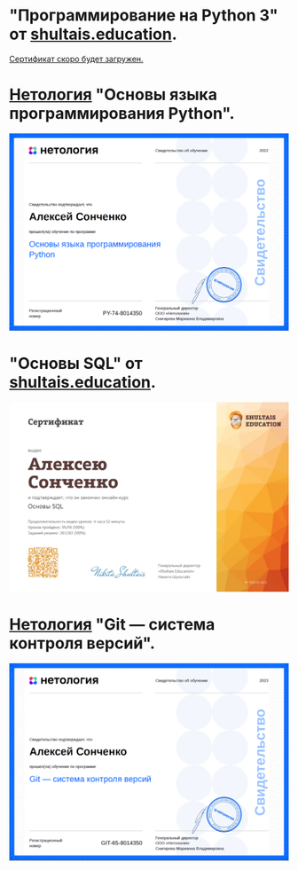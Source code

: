 # "Программирование на Python 3" от [shultais.education](https://shultais.education/lms/courses/python-3).

[Сертификат скоро будет загружен.]()


# [Нетология](https://netology.ru/) "Основы языка программирования Python".

![](/sertificates/img/Нетология_Основы_Python.jpg)


# "Основы SQL" от [shultais.education](https://shultais.education/lms/courses/sql-basics).

![](/sertificates/img/Сертификат_Курс_Основы_SQL_RU.jpg)


# [Нетология](https://netology.ru/) "Git — система контроля версий".

![](/sertificates/img/Нетология_Git_система_контроля_версий.jpg)

